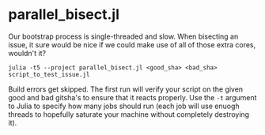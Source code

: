 # parallel_bisect.jl

Our bootstrap process is single-threaded and slow.
When bisecting an issue, it sure would be nice if we could make use of all of those extra cores, wouldn't it?

```
julia -t5 --project parallel_bisect.jl <good_sha> <bad_sha> script_to_test_issue.jl
```

Build errors get skipped.
The first run will verify your script on the given good and bad gitsha's to ensure that it reacts properly.
Use the `-t` argument to Julia to specify how many jobs should run (each job will use enuogh threads to hopefully saturate your machine without completely destroying it).
